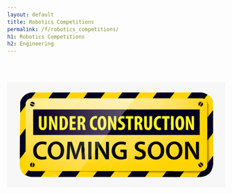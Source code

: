 ```yaml
---
layout: default
title: Robotics Competitions
permalink: /f/robotics_competitions/
h1: Robotics Competitions
h2: Engineering
---
```


<img class="center" src="/images/ComingSoon.png" style="width:600px; padding-top:50px;">
